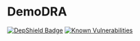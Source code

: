 # DemoDRA
[![DepShield Badge](https://depshield.sonatype.org/badges/owner/repository/depshield.svg)](https://depshield.github.io)
<a href="https://snyk.io//test/github/dlminvestments/devops-insights-DLM?targetFile=package.json"><img src="https://snyk.io//test/github/dlminvestments/devops-insights-DLM/badge.svg?targetFile=package.json" alt="Known Vulnerabilities" data-canonical-src="https://snyk.io//test/github/dlminvestments/devops-insights-DLM?targetFile=package.json" style="max-width:100%;"></a>
